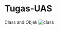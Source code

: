 # Tugas-UAS
Class and Objek
![class](https://user-images.githubusercontent.com/69785990/91709597-2a505a00-ebad-11ea-8ef9-0eff82d3a937.PNG)
